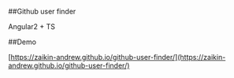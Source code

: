 ##Github user finder

Angular2 + TS

##Demo

[https://zaikin-andrew.github.io/github-user-finder/](https://zaikin-andrew.github.io/github-user-finder/)
